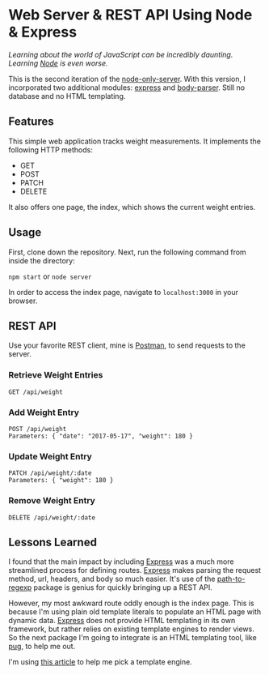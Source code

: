 # Web Server & REST API Using Node & Express

*Learning about the world of JavaScript can be incredibly daunting.  
Learning [Node](https://nodejs.org/) is even worse.*

This is the second iteration of the [node-only-server](https://github.com/bradgarropy/node-only-server). With this version, I incorporated two additional modules: [express](https://expressjs.com/) and [body-parser](https://github.com/expressjs/body-parser). Still no database and no HTML templating.

## Features

This simple web application tracks weight measurements. It implements the following HTTP methods:

* GET
* POST
* PATCH
* DELETE

It also offers one page, the index, which shows the current weight entries.

## Usage

First, clone down the repository. Next, run the following command from inside the directory:

`npm start` or `node server`

In order to access the index page, navigate to `localhost:3000` in your browser.

## REST API

Use your favorite REST client, mine is [Postman](https://www.getpostman.com/), to send requests to the server.

### Retrieve Weight Entries
```
GET /api/weight
```

### Add Weight Entry
```
POST /api/weight  
Parameters: { "date": "2017-05-17", "weight": 180 }
```

### Update Weight Entry
```
PATCH /api/weight/:date  
Parameters: { "weight": 180 }
```

### Remove Weight Entry
```
DELETE /api/weight/:date
```

## Lessons Learned

I found that the main impact by including [Express](https://expressjs.com/) was a much more streamlined process for defining routes. [Express](https://expressjs.com/) makes parsing the request method, url, headers, and body so much easier. It's use of the [path-to-regexp](https://www.npmjs.com/package/path-to-regexp) package is genius for quickly bringing up a REST API.

However, my most awkward route oddly enough is the index page. This is because I'm using plain old template literals to populate an HTML page with dynamic data. [Express](https://expressjs.com/) does not provide HTML templating in its own framework, but rather relies on existing template engines to render views. So the next package I'm going to integrate is an HTML templating tool, like [pug](https://pugjs.org/), to help me out.

I'm using [this article](https://strongloop.github.io/strongloop.com/strongblog/compare-javascript-templates-jade-mustache-dust/) to help me pick a template engine.
